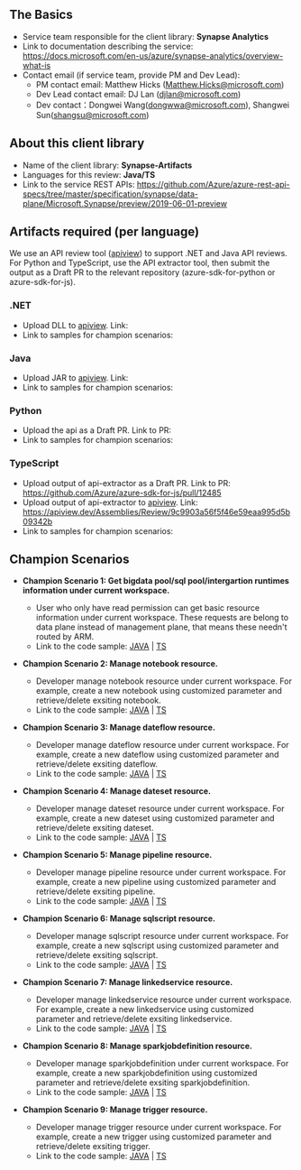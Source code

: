 ## The Basics

* Service team responsible for the client library: **Synapse Analytics**
* Link to documentation describing the service: https://docs.microsoft.com/en-us/azure/synapse-analytics/overview-what-is
* Contact email (if service team, provide PM and Dev Lead):
    - PM contact email: Matthew Hicks (Matthew.Hicks@microsoft.com)
    - Dev Lead contact email: DJ Lan (djlan@microsoft.com)
    - Dev contact：Dongwei Wang(dongwwa@microsoft.com), Shangwei Sun(shangsu@microsoft.com)

## About this client library

* Name of the client library: **Synapse-Artifacts**
* Languages for this review: **Java/TS**
* Link to the service REST APIs: https://github.com/Azure/azure-rest-api-specs/tree/master/specification/synapse/data-plane/Microsoft.Synapse/preview/2019-06-01-preview

## Artifacts required (per language)

We use an API review tool ([apiview](https://apiview.azurewebsites.net)) to support .NET and Java API reviews.  For Python and TypeScript, use the API extractor tool, then submit the output as a Draft PR to the relevant repository (azure-sdk-for-python or azure-sdk-for-js).

### .NET

* Upload DLL to [apiview](https://apiview.azurewebsites.net).  Link:
* Link to samples for champion scenarios:

### Java

* Upload JAR to [apiview](https://apiview.azurewebsites.net).  Link:
* Link to samples for champion scenarios:

### Python

* Upload the api as a Draft PR.  Link to PR:
* Link to samples for champion scenarios:

### TypeScript

* Upload output of api-extractor as a Draft PR.  Link to PR: https://github.com/Azure/azure-sdk-for-js/pull/12485
* Upload output of api-extractor to [apiview](https://apiview.azurewebsites.net). Link: https://apiview.dev/Assemblies/Review/9c9903a56f5f46e59eaa995d5b09342b
* Link to samples for champion scenarios:

## Champion Scenarios


* **Champion Scenario 1:  Get bigdata pool/sql pool/intergartion runtimes information under current workspace.** 
  * User who only have read permission can get basic resource information under current workspace. These requests are belong to data plane instead of management plane, that means these needn't routed by ARM. 
  * Link to the code sample: [JAVA]() | [TS](./samples/Typescript/sample.md#)

* **Champion Scenario 2:  Manage notebook resource.** 
  * Developer manage notebook resource under current workspace. For example, create a new notebook using customized parameter and retrieve/delete exsiting notebook. 
  * Link to the code sample: [JAVA]() | [TS](./samples/Typescript/sample.md#)

* **Champion Scenario 3:  Manage dateflow resource.** 
  * Developer manage dateflow resource under current workspace. For example, create a new dateflow using customized parameter and retrieve/delete exsiting dateflow. 
  * Link to the code sample: [JAVA]() | [TS](./samples/Typescript/sample.md#)

* **Champion Scenario 4:  Manage dateset resource.** 
  * Developer manage dateset resource under current workspace. For example, create a new dateset using customized parameter and retrieve/delete exsiting dateset. 
  * Link to the code sample: [JAVA]() | [TS](./samples/Typescript/sample.md#)


* **Champion Scenario 5:  Manage pipeline resource.** 
  * Developer manage pipeline resource under current workspace. For example, create a new pipeline using customized parameter and retrieve/delete exsiting pipeline. 
  * Link to the code sample: [JAVA]() | [TS](./samples/Typescript/sample.md#)

* **Champion Scenario 6:  Manage sqlscript resource.** 
  * Developer manage sqlscript resource under current workspace. For example, create a new sqlscript using customized parameter and retrieve/delete exsiting sqlscript. 
  * Link to the code sample: [JAVA]() | [TS](./samples/Typescript/sample.md#)

* **Champion Scenario 7:  Manage linkedservice resource.** 
  * Developer manage linkedservice resource under current workspace. For example, create a new linkedservice using customized parameter and retrieve/delete exsiting linkedservice. 
  * Link to the code sample: [JAVA]() | [TS](./samples/Typescript/sample.md#)

* **Champion Scenario 8:  Manage sparkjobdefinition resource.** 
  * Developer manage sparkjobdefinition under current workspace. For example, create a new sparkjobdefinition using customized parameter and retrieve/delete exsiting sparkjobdefinition. 
  * Link to the code sample: [JAVA]() | [TS](./samples/Typescript/sample.md#)

* **Champion Scenario 9:  Manage trigger resource.** 
  * Developer manage trigger resource under current workspace. For example, create a new trigger using customized parameter and retrieve/delete exsiting trigger. 
  * Link to the code sample: [JAVA]() | [TS](./samples/Typescript/sample.md#)

        